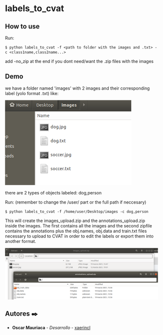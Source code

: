 # labels_to_cvat


## How to use 

Run:
```
$ python labels_to_cvat -f <path to folder with the images and .txt> -c <class1name,class2name...> 
```
add -no_zip at the end if you dont need/want the .zip files with the images


## Demo

we have a folder named 'images' with 2 images and their corresponding label (yolo format .txt) like:




![tutorial_1](/github_images/img1.png)




there are 2 types of objects labeled: dog,person


Run: (remember to change the /user/ part or the full path if neccesary)
```
$ python labels_to_cvat -f /home/user/Desktop/images -c dog,person
```

This will create the images_upload.zip and the annotations_upload.zip inside the images. The first contains all the images and the second zipfile contains the annotations plus the obj.names, obj.data and train.txt files necessary to upload to CVAT in order to edit the labels or export them into another format.


![tutorial_2](/github_images/img2.png)




## Autores ✒️
* **Oscar Mauriaca** - *Desarrollo* - [xaerincl](https://github.com/xaerincl)
